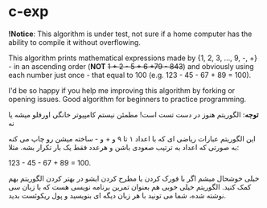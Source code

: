 # c-exp
<b>!Notice</b>: This algorithm is under test, not sure if a home computer has the ability to compile it without overflowing.

This algorithm prints mathematical expressions made by {1, 2, 3, ..., 9, -, +} - in an ascending order (<b>NOT</b> <del>1 + 2 - 5 + 6 +79 - 843</del>)
and obviously using each number just once - that equal to 100 (e.g. 123 - 45 - 67 + 89 = 100).

I'd be so happy if you help me improving this algorithm by forking or opening issues. Good algorithm for beginners to practice programming.


<b>توجه</b>: الگوریتم هنوز در دست تست است! مطمئن نیستم کامپیوتر خانگی اورفلو میشه یا نه

این الگوریتم عبارات ریاضی ای که با اعداد ۱ تا ۹ و + و - ساخته میشن رو چاپ می کنه به صورتی که اعداد به ترتیب صعودی باشن و هرعدد فقط یک بار تکرار بشه. مثلا:

123 - 45 - 67 + 89 = 100.

خیلی خوشحال میشم اگر با فورک کردن یا مطرح کردن ایشو در بهتر کردن الگوریتم بهم کمک کنید. الگوریتم خیلی خوبی هم بعنوان تمرین برنامه نویسی هست که با زبان سی نوشته شده، شما می تونید با هر زبان دیگه ای بنویسید و پول ریکوئست بدید.
